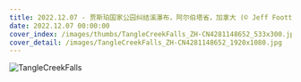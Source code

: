 ```yaml
---
title: 2022.12.07 - 贾斯珀国家公园纠结溪瀑布，阿尔伯塔省，加拿大 (© Jeff Foott/Minden Pictures)
date: 2022.12.07 00:00:00
cover_index: /images/thumbs/TangleCreekFalls_ZH-CN4281148652_533x300.jpg
cover_detail: /images/TangleCreekFalls_ZH-CN4281148652_1920x1080.jpg
---
```


![TangleCreekFalls](/images/TangleCreekFalls_ZH-CN4281148652_1920x1080.jpg)
